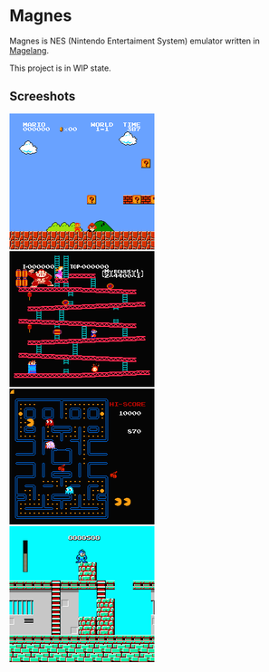 # Magnes

Magnes is NES (Nintendo Entertaiment System) emulator written in [Magelang](https://github.com/jauhararifin/magelang).

This project is in WIP state.

## Screeshots

![Super Mario](img/super_mario.png)
![Donkey Kong](img/donkey_kong.png)
![Pacman](img/pacman.png)
![Mega-Man](img/mega_man.png)
